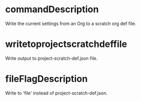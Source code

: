 # commandDescription

Write the current settings from an Org to a scratch org def file.

# writetoprojectscratchdeffile

Write output to project-scratch-def.json file.

# fileFlagDescription

Write to 'file' instead of project-scratch-def.json.